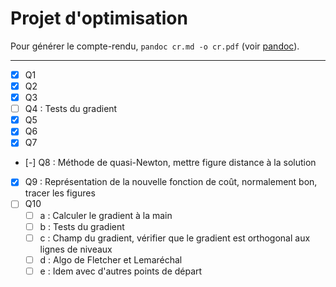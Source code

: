 # Projet d'optimisation

Pour générer le compte-rendu, `pandoc cr.md -o cr.pdf` (voir [pandoc](https://pandoc.org/)).

***

- [x] Q1
- [x] Q2
- [x] Q3
- [ ] Q4 : Tests du gradient
- [x] Q5
- [x] Q6
- [x] Q7
- [-] Q8 : Méthode de quasi-Newton, mettre figure distance à la solution
- [X] Q9 : Représentation de la nouvelle fonction de coût, normalement bon, tracer les figures
- [ ] Q10
  - [ ] a : Calculer le gradient à la main
  - [ ] b : Tests du gradient
  - [ ] c : Champ du gradient, vérifier que le gradient est orthogonal aux lignes de niveaux
  - [ ] d : Algo de Fletcher et Lemaréchal
  - [ ] e : Idem avec d'autres points de départ
